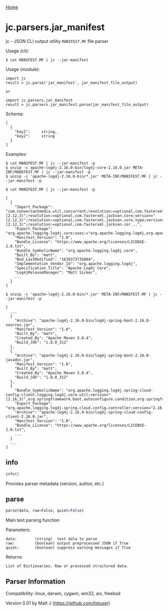[Home](https://kellyjonbrazil.github.io/jc/)

# jc.parsers.jar_manifest
jc - JSON CLI output utility `MANIFEST.MF` file parser

Usage (cli):

    $ cat MANIFEST.MF | jc --jar-manifest

Usage (module):

    import jc
    result = jc.parse('jar_manifest', jar_manifest_file_output)

    or

    import jc.parsers.jar_manifest
    result = jc.parsers.jar_manifest.parse(jar_manifest_file_output)

Schema:

    [
      {
        "key1":     string,
        "key2":     string
      }
    ]

Examples:

    $ cat MANIFEST.MF | jc --jar-manifest -p
    $ unzip -c apache-log4j-2.16.0-bin/log4j-core-2.16.0.jar META-INF/MANIFEST.MF | jc --jar-manifest -p
    $ unzip -c 'apache-log4j-2.16.0-bin/*.jar' META-INF/MANIFEST.MF | jc --jar-manifest -p

    $ cat MANIFEST.MF | jc --jar-manifest -p

    [
      {
        "Import_Package": "com.conversantmedia.util.concurrent;resolution:=optional,com.fasterxml.jackson.annotation;version="[2.12,3)";resolution:=optional,com.fasterxml.jackson.core;version="[2.12,3)";resolution:=optional,com.fasterxml.jackson.core.type;version="[2.12,3)";resolution:=optional,com.fasterxml.jackson.cor...",
        "Export_Package": "org.apache.logging.log4j.core;uses:="org.apache.logging.log4j,org.apache.logging.log4j.core.config,org.apache.logging.log4j.core.impl,org.apache.logging.log4j.core.layout,org.apache.logging.log4j.core.time,org.apache.logging.log4j.message,org.apache.logging.log4j.spi,org.apache.logging.log4j.status...",
        "Manifest_Version": "1.0",
        "Bundle_License": "https://www.apache.org/licenses/LICENSE-2.0.txt",
        "Bundle_SymbolicName": "org.apache.logging.log4j.core",
        "Built_By": "matt",
        "Bnd_LastModified": "1639373735804",
        "Implementation_Vendor_Id": "org.apache.logging.log4j",
        "Specification_Title": "Apache Log4j Core",
        "Log4jReleaseManager": "Matt Sicker",
        ...
      }
    ]

    $ unzip -c 'apache-log4j-2.16.0-bin/*.jar' META-INF/MANIFEST.MF | jc --jar-manifest -p

    [
      ...
      {
        "Archive": "apache-log4j-2.16.0-bin/log4j-spring-boot-2.16.0-sources.jar",
        "Manifest_Version": "1.0",
        "Built_By": "matt",
        "Created_By": "Apache Maven 3.8.4",
        "Build_Jdk": "1.8.0_312"
      },
      {
        "Archive": "apache-log4j-2.16.0-bin/log4j-spring-boot-2.16.0-javadoc.jar",
        "Manifest_Version": "1.0",
        "Built_By": "matt",
        "Created_By": "Apache Maven 3.8.4",
        "Build_Jdk": "1.8.0_312"
      },
      {
        "Bundle_SymbolicName": "org.apache.logging.log4j.spring-cloud-config-client.logging.log4j.core.util;version="[2.16,3)",org.springframework.boot.autoconfigure.condition,org.springframework.cloud.context.environment,org.springframework.context,org.springframework.stereotype",
        "Export_Package": "org.apache.logging.log4j.spring.cloud.config.controller;version="2.16.0"ient",
        "Archive": "apache-log4j-2.16.0-bin/log4j-spring-cloud-config-client-2.16.0.jar",
        "Manifest_Version": "1.0",
        "Bundle_License": "https://www.apache.org/licenses/LICENSE-2.0.txt",
        ...
      }
      ...
    ]


## info
```python
info()
```
Provides parser metadata (version, author, etc.)

## parse
```python
parse(data, raw=False, quiet=False)
```

Main text parsing function

Parameters:

    data:        (string)  text data to parse
    raw:         (boolean) output preprocessed JSON if True
    quiet:       (boolean) suppress warning messages if True

Returns:

    List of Dictionaries. Raw or processed structured data.

## Parser Information
Compatibility:  linux, darwin, cygwin, win32, aix, freebsd

Version 0.01 by Matt J (https://github.com/listuser)
